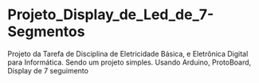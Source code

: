 # Projeto_Display_de_Led_de_7-Segmentos
Projeto da Tarefa de Disciplina de Eletricidade Básica, e Eletrônica Digital para Informática. Sendo um projeto simples. Usando Arduino, ProtoBoard, Display de 7 seguimento
